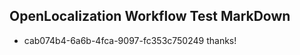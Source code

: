 ## OpenLocalization Workflow Test MarkDown
* cab074b4-6a6b-4fca-9097-fc353c750249 thanks!

<!--HONumber=Aug16_HO1-->


